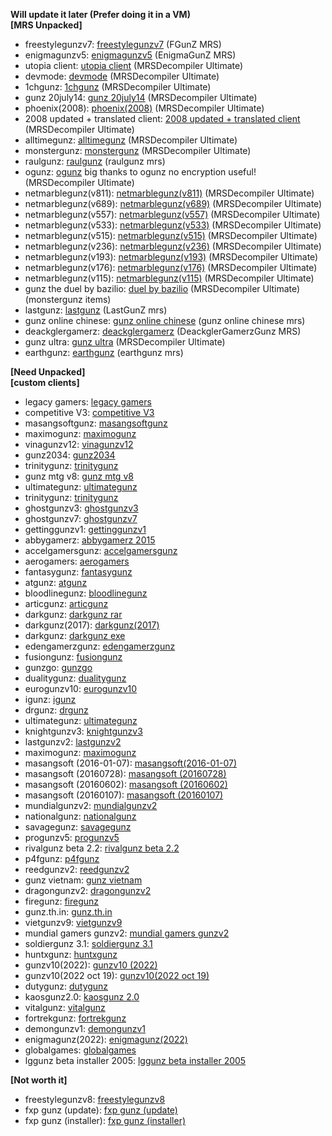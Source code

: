<b>Will update it later (Prefer doing it in a VM)</b> <br>
<b>[MRS Unpacked]</b> <br>
- freestylegunzv7: [freestylegunzv7](https://archive.org/details/freestyle-gun-z-version-7-installer) (FGunZ MRS)
- enigmagunzv5: [enigmagunzv5](https://archive.org/details/enigma-gunz-v-5-installer) (EnigmaGunZ MRS)
- utopia client: [utopia client](https://archive.org/details/open-beta-utopia-client-23062012) (MRSDecompiler Ultimate)
- devmode: [devmode](https://archive.org/details/devmode) (MRSDecompiler Ultimate)
- 1chgunz: [1chgunz](https://archive.org/details/1ch-gunz-20120603) (MRSDecompiler Ultimate)
- gunz 20july14: [gunz 20july14](https://archive.org/details/gunz-20-july-14) (MRSDecompiler Ultimate)
- phoenix(2008): [phoenix(2008)](https://archive.org/details/gun-z-fresh-updated-client-by-phoenix_20201112) (MRSDecompiler Ultimate)
- 2008 updated + translated client: [2008 updated + translated client](https://archive.org/details/2008-updated-translated-client) (MRSDecompiler Ultimate)
- alltimegunz: [alltimegunz](https://archive.org/details/alltime.cc-gun-z-2012-05-19) (MRSDecompiler Ultimate)
- monstergunz: [monstergunz](https://archive.org/details/monster-gunz) (MRSDecompiler Ultimate)
- raulgunz: [raulgunz](https://archive.org/details/cliente-raul-gunz) (raulgunz mrs)
- ogunz: [ogunz](https://archive.org/details/ogun-z-v-2) big thanks to ogunz no encryption useful! (MRSDecompiler Ultimate)
- netmarblegunz(v811): [netmarblegunz(v811)](https://archive.org/details/netmarble-gunz-811) (MRSDecompiler Ultimate)
- netmarblegunz(v689): [netmarblegunz(v689)](https://archive.org/details/netmarble-gunz-689) (MRSDecompiler Ultimate)
- netmarblegunz(v557): [netmarblegunz(v557)](https://archive.org/details/netmarble-gunz-v-557) (MRSDecompiler Ultimate)
- netmarblegunz(v533): [netmarblegunz(v533)](https://archive.org/details/netmarble-gunz-533) (MRSDecompiler Ultimate)
- netmarblegunz(v515): [netmarblegunz(v515)](https://archive.org/details/netmarble-gunz-515) (MRSDecompiler Ultimate)
- netmarblegunz(v236): [netmarblegunz(v236)](https://archive.org/details/netmarble-gunz-v-236) (MRSDecompiler Ultimate)
- netmarblegunz(v193): [netmarblegunz(v193)](https://archive.org/details/netmarble-gunz-v-193) (MRSDecompiler Ultimate)
- netmarblegunz(v176): [netmarblegunz(v176)](https://archive.org/details/netmarble-gunz-176) (MRSDecompiler Ultimate)
- netmarblegunz(v115): [netmarblegunz(v115)](https://archive.org/details/netmarble-gunz-v-115) (MRSDecompiler Ultimate)
- gunz the duel by bazilio: [duel by bazilio](https://archive.org/details/gunz-the-duel-by-bazilio) (MRSDecompiler Ultimate) (monstergunz items)
- lastgunz: [lastgunz](https://archive.org/details/last-gun-z-1) (LastGunZ mrs)
- gunz online chinese: [gunz online chinese](https://archive.org/details/gunz-online) (gunz online chinese mrs)
- deackglergamerz: [deackglergamerz](https://archive.org/details/deackgler-gamerz-12042014) (DeackglerGamerzGunz MRS)
- gunz ultra: [gunz ultra](https://archive.org/details/gunz-ultra) (MRSDecompiler Ultimate)
- earthgunz: [earthgunz](https://archive.org/details/earth-gunz-install) (earthgunz mrs)

<b>[Need Unpacked]</b> <br>
<b>[custom clients]</b>
- legacy gamers: [legacy gamers](https://archive.org/details/legacy-gamers-gun-z-beta-2-7)
- competitive V3: [competitive V3](https://archive.org/details/gunz-competitive-v-3-install)
- masangsoftgunz: [masangsoftgunz](https://archive.org/details/gun-zsetup-masang)
- maximogunz: [maximogunz](https://archive.org/details/maximo-gun-z)
- vinagunzv12: [vinagunzv12](https://archive.org/details/vinagun-zv-12-1)
- gunz2034: [gunz2034](https://archive.org/details/gun-z-2034-client)
- trinitygunz: [trinitygunz](https://archive.org/details/trinity-gun-z)
- gunz mtg v8: [gunz mtg v8](https://archive.org/details/setup-gunz-mtg-v-8_202011)
- ultimategunz: [ultimategunz](https://archive.org/details/Ultimategunz)
- trinitygunz: [trinitygunz](https://archive.org/details/trinity-gun-z)
- ghostgunzv3: [ghostgunzv3](https://archive.org/details/ghostgunz-install-v-3)
- ghostgunzv7: [ghostgunzv7](https://archive.org/details/install-ghost-gunz-v-7)
- gettinggunzv1: [gettinggunzv1](https://archive.org/details/getting-gunz-install-v-1)
- abbygamerz: [abbygamerz 2015](https://archive.org/details/abby-gamerz-2015)
- accelgamersgunz: [accelgamersgunz](https://archive.org/details/accel-gamers-gun-z-09062015)
- aerogamers: [aerogamers](https://archive.org/details/aero-gamers)
- fantasygunz: [fantasygunz](https://archive.org/details/client-fg-2016)
- atgunz: [atgunz](https://archive.org/details/atgun-z)
- bloodlinegunz: [bloodlinegunz](https://archive.org/details/bloodline-gun-z-the-beginning-installer)
- articgunz: [articgunz](https://archive.org/details/artic-gun-z-installer-23052014)
- darkgunz: [darkgunz rar](https://archive.org/details/dark-gun-z_202011)
- darkgunz(2017): [darkgunz(2017)](https://archive.org/details/dar-kgun-z-client-2017)
- darkgunz: [darkgunz exe](https://archive.org/details/iPlayOG)
- edengamerzgunz: [edengamerzgunz](https://archive.org/details/eden-gamerz-gun-z-20151001)
- fusiongunz: [fusiongunz](https://archive.org/details/fusion-gunz)
- gunzgo: [gunzgo](https://archive.org/details/gunz-go-2016)
- dualitygunz: [dualitygunz](https://archive.org/details/instalar-duality-gun-z)
- eurogunzv10: [eurogunzv10](https://archive.org/details/gunzv-10-1)
- igunz: [igunz](https://archive.org/details/i-gunz-v-1)
- drgunz: [drgunz](https://archive.org/details/install-drgun-z)
- ultimategunz: [ultimategunz](https://archive.org/details/Ultimategunz)
- knightgunzv3: [knightgunzv3](https://archive.org/details/knight-gun-zv-3)
- lastgunzv2: [lastgunzv2](https://archive.org/details/last-gun-z-v-2-installer)
- maximogunz: [maximogunz](https://archive.org/details/maximogunz_installer)
- masangsoft (2016-01-07): [masangsoft(2016-01-07)](https://archive.org/details/gunz-setup-main-20160107)
- masangsoft (20160728): [masangsoft (20160728)](https://archive.org/details/gunz-setup-main-20160728)
- masangsoft (20160602): [masangsoft (20160602)](https://archive.org/details/gunz-setup-main-20160602)
- masangsoft (20160107): [masangsoft (20160107)](https://archive.org/details/gunz-setup-main-20160107)
- mundialgunzv2: [mundialgunzv2](https://archive.org/details/mundial-gunz-v-2)
- nationalgunz: [nationalgunz](https://archive.org/details/national-gunz-6.6.2015)
- savagegunz: [savagegunz](https://archive.org/details/savage-gunz-installer-april)
- progunzv5: [progunzv5](https://archive.org/details/pro-gunz-v-5)
- rivalgunz beta 2.2: [rivalgunz beta 2.2](https://archive.org/details/rival-gunz-beta-2.2)
- p4fgunz: [p4fgunz](https://archive.org/details/p-4-f-gun-z)
- reedgunzv2: [reedgunzv2](https://archive.org/details/reed-gun-zv-2-instalador)
- gunz vietnam: [gunz vietnam](https://archive.org/details/gunz-viet-nam)
- dragongunzv2: [dragongunzv2](https://archive.org/details/dragon-gunz-v-2)
- firegunz: [firegunz](https://archive.org/details/fire-gunz)
- gunz.th.in: [gunz.th.in](https://archive.org/details/gunz-th-in)
- vietgunzv9: [vietgunzv9](https://archive.org/details/viet-gunz-v-9)
- mundial gamers gunzv2: [mundial gamers gunzv2](https://archive.org/details/mundial-gamers-gunz-v-2)
- soldiergunz 3.1: [soldiergunz 3.1](https://archive.org/details/soldiers-gun-z-3.1-installer)
- huntxgunz: [huntxgunz](https://archive.org/details/7-10-2022-huntxgunz-installer)
- gunzv10(2022): [gunzv10 (2022)](https://archive.org/details/gunzv10)
- gunzv10(2022 oct 19): [gunzv10(2022 oct 19)](https://archive.org/details/gunzv-10.1-october-19-2022)
- dutygunz: [dutygunz](https://archive.org/details/instalador-duty-gunz)
- kaosgunz2.0: [kaosgunz 2.0](https://archive.org/details/kaos-gunz-2.0-a-revolucao)
- vitalgunz: [vitalgunz](https://archive.org/details/vital-gunz)
- fortrekgunz: [fortrekgunz](https://archive.org/details/fortrek-gunz-stgames)
- demongunzv1: [demongunzv1](https://archive.org/details/demon-gunz-v-1)
- enigmagunz(2022): [enigmagunz(2022)](https://archive.org/details/enigma-20221008)
- globalgames: [globalgames](https://archive.org/details/global-games)
- lggunz beta installer 2005: [lggunz beta installer 2005](https://archive.org/details/lggun-z-beta-installer-2005)


<b>[Not worth it]</b> <br>
- freestylegunzv8: [freestylegunzv8](https://archive.org/details/freestyle-gun-z-v-8-installer)
- fxp gunz (update): [fxp gunz (update)](https://archive.org/details/fxp-gun-z-updated)
- fxp gunz (installer): [fxp gunz (installer)](https://archive.org/details/fxp-gun-z)
